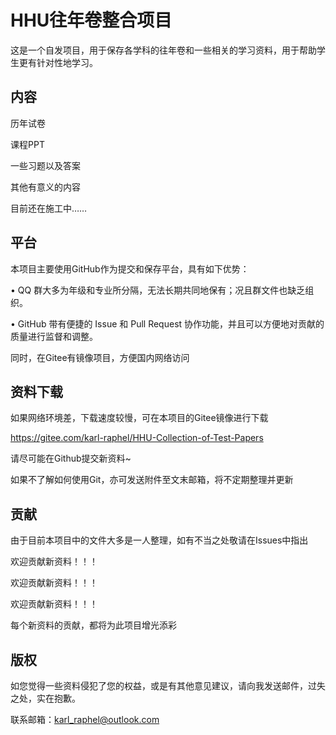 # HHU往年卷整合项目

这是一个自发项目，用于保存各学科的往年卷和一些相关的学习资料，用于帮助学生更有针对性地学习。

## 内容

历年试卷

课程PPT

一些习题以及答案

其他有意义的内容

目前还在施工中……

## 平台

本项目主要使用GitHub作为提交和保存平台，具有如下优势：

• QQ 群大多为年级和专业所分隔，无法长期共同地保有；况且群文件也缺乏组织。

• GitHub 带有便捷的 Issue 和 Pull Request 协作功能，并且可以方便地对贡献的质量进行监督和调整。

同时，在Gitee有镜像项目，方便国内网络访问

## 资料下载

如果网络环境差，下载速度较慢，可在本项目的Gitee镜像进行下载

https://gitee.com/karl-raphel/HHU-Collection-of-Test-Papers

请尽可能在Github提交新资料~

如果不了解如何使用Git，亦可发送附件至文末邮箱，将不定期整理并更新

## 贡献

由于目前本项目中的文件大多是一人整理，如有不当之处敬请在Issues中指出

欢迎贡献新资料！！！

欢迎贡献新资料！！！

欢迎贡献新资料！！！

每个新资料的贡献，都将为此项目增光添彩

## 版权

如您觉得一些资料侵犯了您的权益，或是有其他意见建议，请向我发送邮件，过失之处，实在抱歉。

联系邮箱：karl_raphel@outlook.com

